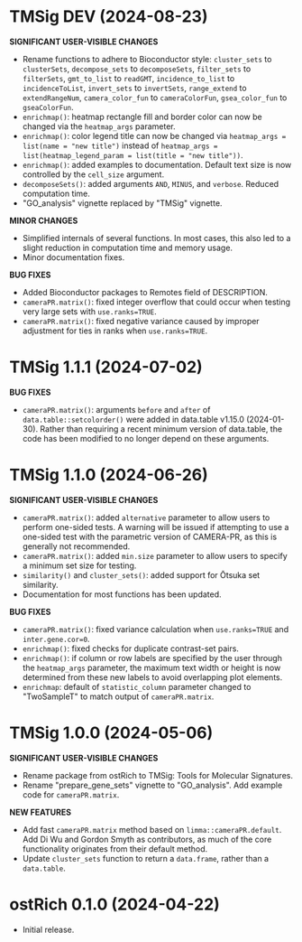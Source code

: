 # TMSig DEV (2024-08-23)

**SIGNIFICANT USER-VISIBLE CHANGES**

- Rename functions to adhere to Bioconductor style: `cluster_sets` to `clusterSets`, `decompose_sets` to `decomposeSets`, `filter_sets` to `filterSets`, `gmt_to_list` to `readGMT`, `incidence_to_list` to `incidenceToList`, `invert_sets` to `invertSets`, `range_extend` to `extendRangeNum`, `camera_color_fun` to `cameraColorFun`, `gsea_color_fun` to `gseaColorFun`.
- `enrichmap()`: heatmap rectangle fill and border color can now be changed via the `heatmap_args` parameter. 
- `enrichmap()`: color legend title can now be changed via `heatmap_args = list(name = "new title")` instead of `heatmap_args = list(heatmap_legend_param = list(title = "new title"))`. 
- `enrichmap()`: added examples to documentation. Default text size is now controlled by the `cell_size` argument.
- `decomposeSets()`: added arguments `AND`, `MINUS`, and `verbose`. Reduced computation time.
- "GO_analysis" vignette replaced by "TMSig" vignette.

**MINOR CHANGES**

- Simplified internals of several functions. In most cases, this also led to a slight reduction in computation time and memory usage.
- Minor documentation fixes.

**BUG FIXES**

- Added Bioconductor packages to Remotes field of DESCRIPTION.
- `cameraPR.matrix()`: fixed integer overflow that could occur when testing very large sets with `use.ranks=TRUE`. 
- `cameraPR.matrix()`: fixed negative variance caused by improper adjustment for ties in ranks when `use.ranks=TRUE`.


# TMSig 1.1.1 (2024-07-02)

**BUG FIXES**

- `cameraPR.matrix()`: arguments `before` and `after` of `data.table::setcolorder()` were added in data.table v1.15.0 (2024-01-30). Rather than requiring a recent minimum version of data.table, the code has been modified to no longer depend on these arguments.


# TMSig 1.1.0 (2024-06-26)

**SIGNIFICANT USER-VISIBLE CHANGES**

- `cameraPR.matrix()`: added `alternative` parameter to allow users to perform one-sided tests. A warning will be issued if attempting to use a one-sided test with the parametric version of CAMERA-PR, as this is generally not recommended.
- `cameraPR.matrix()`: added `min.size` parameter to allow users to specify a minimum set size for testing.
- `similarity()` and `cluster_sets()`: added support for Ōtsuka set similarity.
- Documentation for most functions has been updated.

**BUG FIXES**

- `cameraPR.matrix()`: fixed variance calculation when `use.ranks=TRUE` and `inter.gene.cor=0`.
- `enrichmap()`: fixed checks for duplicate contrast-set pairs. 
- `enrichmap()`: if column or row labels are specified by the user through the `heatmap_args` parameter, the maximum text width or height is now determined from these new labels to avoid overlapping plot elements.
- `enrichmap`: default of `statistic_column` parameter changed to "TwoSampleT" to match output of `cameraPR.matrix`.


# TMSig 1.0.0 (2024-05-06)

**SIGNIFICANT USER-VISIBLE CHANGES**

- Rename package from ostRich to TMSig: Tools for Molecular Signatures.
- Rename "prepare_gene_sets" vignette to "GO_analysis". Add example code for `cameraPR.matrix`.

**NEW FEATURES**

- Add fast `cameraPR.matrix` method based on `limma::cameraPR.default`. Add Di Wu and Gordon Smyth as contributors, as much of the core functionality originates from their default method.
- Update `cluster_sets` function to return a `data.frame`, rather than a `data.table`.


# ostRich 0.1.0 (2024-04-22)

- Initial release.

